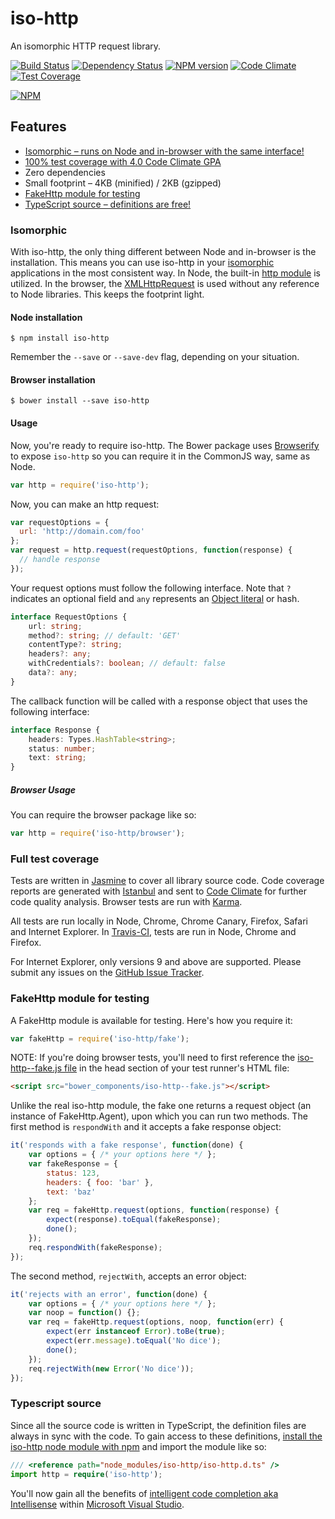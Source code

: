 # iso-http

An isomorphic HTTP request library.

[![Build Status](https://secure.travis-ci.org/jedmao/iso-http.svg)](http://travis-ci.org/jedmao/iso-http)
[![Dependency Status](https://david-dm.org/jedmao/iso-http.svg)](https://david-dm.org/jedmao/iso-http)
[![NPM version](https://badge.fury.io/js/iso-http.svg)](http://badge.fury.io/js/iso-http)
[![Code Climate](https://codeclimate.com/github/jedmao/iso-http/badges/gpa.svg)](https://codeclimate.com/github/jedmao/iso-http)
[![Test Coverage](https://codeclimate.com/github/jedmao/iso-http/badges/coverage.svg)](https://codeclimate.com/github/jedmao/iso-http)

[![NPM](https://nodei.co/npm/iso-http.svg?downloads=true)](https://nodei.co/npm/iso-http/)


## Features

- [Isomorphic &ndash; runs on Node and in-browser with the same interface!](#isomorphic)
- [100% test coverage with 4.0 Code Climate GPA](#full-test-coverage)
- Zero dependencies
- Small footprint &ndash; 4KB (minified) / 2KB (gzipped)
- [FakeHttp module for testing](#fake-http-module-for-testing)
- [TypeScript source &ndash; definitions are free!](#typescript-source)


### Isomorphic

With iso-http, the only thing different between Node and in-browser is the installation. This means you can use iso-http in your [isomorphic](https://www.google.com/search?q=isomoprhic%20javascript) applications in the most consistent way. In Node, the built-in [http module](http://nodejs.org/api/http.html#http_http_request_options_callback) is utilized. In the browser, the [XMLHttpRequest](https://developer.mozilla.org/en-US/docs/Web/API/XMLHttpRequest) is used without any reference to Node libraries. This keeps the footprint light.


#### Node installation

```
$ npm install iso-http
```

Remember the `--save` or `--save-dev` flag, depending on your situation.


#### Browser installation

```
$ bower install --save iso-http
```


#### Usage

Now, you're ready to require iso-http. The Bower package uses [Browserify](http://browserify.org/) to expose `iso-http` so you can require it in the CommonJS way, same as Node.

```js
var http = require('iso-http');
```

Now, you can make an http request:

```js
var requestOptions = {
  url: 'http://domain.com/foo'
};
var request = http.request(requestOptions, function(response) {
  // handle response
});
```

Your request options must follow the following interface. Note that `?` indicates an optional field and `any` represents an [Object literal](https://developer.mozilla.org/en-US/docs/Web/JavaScript/Guide/Values,_variables,_and_literals#Object_literals) or hash.

```ts
interface RequestOptions {
	url: string;
	method?: string; // default: 'GET'
	contentType?: string;
	headers?: any;
	withCredentials?: boolean; // default: false
	data?: any;
}
```

The callback function will be called with a response object that uses the following interface:

```ts
interface Response {
	headers: Types.HashTable<string>;
	status: number;
	text: string;
}
```


##### Browser Usage

You can require the browser package like so:

```js
var http = require('iso-http/browser');
```


### Full test coverage

Tests are written in [Jasmine](http://jasmine.github.io/) to cover all library source code. Code coverage reports are generated with [Istanbul](http://gotwarlost.github.io/istanbul/) and sent to [Code Climate](https://codeclimate.com/github/jedmao/iso-http) for further code quality analysis. Browser tests are run with [Karma](http://karma-runner.github.io/).

All tests are run locally in Node, Chrome, Chrome Canary, Firefox, Safari and Internet Explorer. In [Travis-CI](https://travis-ci.org/jedmao/iso-http), tests are run in Node, Chrome and Firefox.

For Internet Explorer, only versions 9 and above are supported. Please submit any issues on the [GitHub Issue Tracker](https://github.com/jedmao/iso-http/issues).


### FakeHttp module for testing

A FakeHttp module is available for testing. Here's how you require it:

```js
var fakeHttp = require('iso-http/fake');
```

NOTE: If you're doing browser tests, you'll need to first reference the [iso-http--fake.js file](https://github.com/jedmao/iso-http/blob/master/dist/iso-http--fake.js) in the head section of your test runner's HTML file:

```html
<script src="bower_components/iso-http--fake.js"></script>
```

Unlike the real iso-http module, the fake one returns a request object (an instance of FakeHttp.Agent), upon which you can run two methods. The first method is `respondWith` and it accepts a fake response object:

```js
it('responds with a fake response', function(done) {
	var options = { /* your options here */ };
	var fakeResponse = {
		status: 123,
		headers: { foo: 'bar' },
		text: 'baz'
	};
	var req = fakeHttp.request(options, function(response) {
		expect(response).toEqual(fakeResponse);
		done();
	});
	req.respondWith(fakeResponse);
});
```

The second method, `rejectWith`, accepts an error object:

```js
it('rejects with an error', function(done) {
	var options = { /* your options here */ };
	var noop = function() {};
	var req = fakeHttp.request(options, noop, function(err) {
		expect(err instanceof Error).toBe(true);
		expect(err.message).toEqual('No dice');
		done();
	});
	req.rejectWith(new Error('No dice'));
});
```


### Typescript source

Since all the source code is written in TypeScript, the definition files are always in sync with the code. To gain access to these definitions, [install the iso-http node module with npm](#node-installation) and import the module like so:

```ts
/// <reference path="node_modules/iso-http/iso-http.d.ts" />
import http = require('iso-http');
```

You'll now gain all the benefits of [intelligent code completion aka Intellisense](http://en.wikipedia.org/wiki/Intelligent_code_completion) within [Microsoft Visual Studio](http://www.visualstudio.com/).
